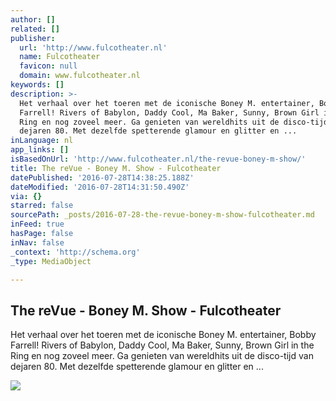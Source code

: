 ```yaml
---
author: []
related: []
publisher:
  url: 'http://www.fulcotheater.nl'
  name: Fulcotheater
  favicon: null
  domain: www.fulcotheater.nl
keywords: []
description: >-
  Het verhaal over het toeren met de iconische Boney M. entertainer, Bobby
  Farrell! Rivers of Babylon, Daddy Cool, Ma Baker, Sunny, Brown Girl in the
  Ring en nog zoveel meer. Ga genieten van wereldhits uit de disco-tijd van
  dejaren 80. Met dezelfde spetterende glamour en glitter en ...
inLanguage: nl
app_links: []
isBasedOnUrl: 'http://www.fulcotheater.nl/the-revue-boney-m-show/'
title: The reVue - Boney M. Show - Fulcotheater
datePublished: '2016-07-28T14:38:25.188Z'
dateModified: '2016-07-28T14:31:50.490Z'
via: {}
starred: false
sourcePath: _posts/2016-07-28-the-revue-boney-m-show-fulcotheater.md
inFeed: true
hasPage: false
inNav: false
_context: 'http://schema.org'
_type: MediaObject

---
```

<article style=""><h1>The reVue - Boney M. Show - Fulcotheater</h1><p>Het verhaal over het toeren met de iconische Boney M. entertainer, Bobby Farrell! Rivers of Babylon, Daddy Cool, Ma Baker, Sunny, Brown Girl in the Ring en nog zoveel meer. Ga genieten van wereldhits uit de disco-tijd van dejaren 80. Met dezelfde spetterende glamour en glitter en ...</p><img src="http://www.fulcotheater.nl/wp-content/uploads/09/4862.jpg" /></article>